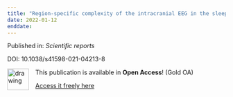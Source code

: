 ```yaml
---
title: "Region-specific complexity of the intracranial EEG in the sleeping human brain."
date: 2022-01-12
enddate:
---
```


Published in: *Scientific reports*

DOI: 10.1038/s41598-021-04213-8

<img src="https://upload.wikimedia.org/wikipedia/commons/thumb/7/77/Open_Access_logo_PLoS_transparent.svg/800px-Open_Access_logo_PLoS_transparent.svg.png" alt="drawing" width="50" align="left"/> &nbsp;&nbsp;&nbsp;This publication is available in **Open Access**! (Gold OA)

&nbsp;&nbsp;&nbsp;[Access it freely here](https://www.nature.com/articles/s41598-021-04213-8.pdf
)

